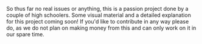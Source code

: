 So thus far no real issues or anything, this is a passion project done by a couple of high schoolers. Some visual material and a detailed explanation for this project coming soon! If you'd like to contribute in any way please do, as we do not plan on making money from this and can only work on it in our spare time.